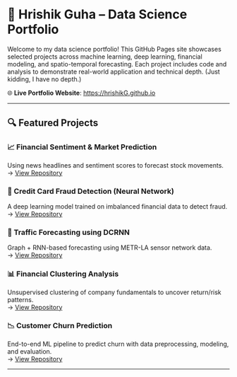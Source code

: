 # 💼 Hrishik Guha – Data Science Portfolio

Welcome to my data science portfolio! This GitHub Pages site showcases selected projects across machine learning, deep learning, financial modeling, and spatio-temporal forecasting. Each project includes code and analysis to demonstrate real-world application and technical depth. (Just kidding, I have no depth.)

🌐 **Live Portfolio Website**: https://hrishikG.github.io

---

## 🔍 Featured Projects

### 📈 Financial Sentiment & Market Prediction  
Using news headlines and sentiment scores to forecast stock movements.  
→ [View Repository](https://github.com/hrishikG/financial-sentiment-analysis)

### 🧠 Credit Card Fraud Detection (Neural Network)  
A deep learning model trained on imbalanced financial data to detect fraud.  
→ [View Repository](https://github.com/hrishikG/credit-card-fraud-detection)

### 🚦 Traffic Forecasting using DCRNN  
Graph + RNN-based forecasting using METR-LA sensor network data.  
→ [View Repository](https://github.com/hrishikG/DCRNN-traffic_forecasting)

### 📊 Financial Clustering Analysis  
Unsupervised clustering of company fundamentals to uncover return/risk patterns.  
→ [View Repository](https://github.com/hrishikG/Financial-Clustering)

### 📉 Customer Churn Prediction  
End-to-end ML pipeline to predict churn with data preprocessing, modeling, and evaluation.  
→ [View Repository](https://github.com/hrishikG/customer-churn-ml)

---
